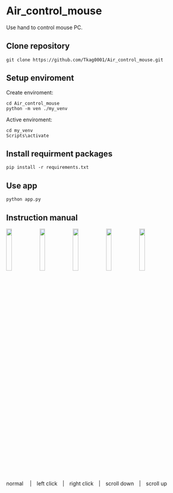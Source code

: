 # Air_control_mouse
Use hand to control mouse PC.
## Clone repository
```
git clone https://github.com/Tkag0001/Air_control_mouse.git
```
## Setup enviroment
Create enviroment:
```
cd Air_control_mouse
python -m ven ./my_venv
```

Active enviroment:
```
cd my_venv
Scripts\activate
```

## Install requirment packages
```
pip install -r requirements.txt
````

## Use app
```
python app.py
```
## Instruction manual
<p float="left">
<img src="images/image.png" width = 17%>
<img src="images/image-1.png" width = 17%>
<img src="images/image-2.png" width = 17%>
<img src="images/image-3.png" width = 17%>
<img src="images/image-4.png" width = 17%>
</p>
normal &emsp;|&emsp;left click&emsp;|&emsp;right click&emsp;|&emsp;scroll down&emsp;|&emsp;scroll up&emsp;

